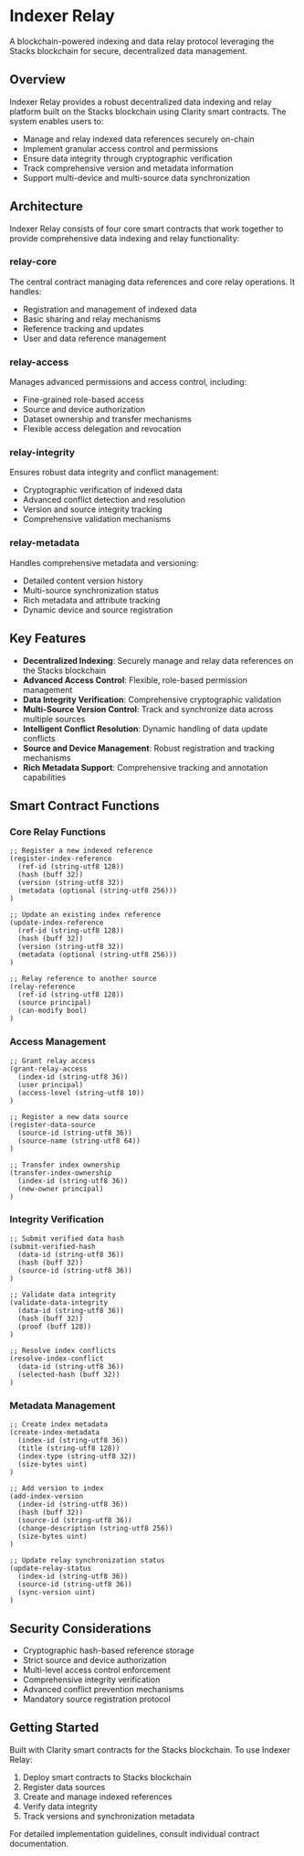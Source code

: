 # Indexer Relay

A blockchain-powered indexing and data relay protocol leveraging the Stacks blockchain for secure, decentralized data management.

## Overview

Indexer Relay provides a robust decentralized data indexing and relay platform built on the Stacks blockchain using Clarity smart contracts. The system enables users to:

- Manage and relay indexed data references securely on-chain
- Implement granular access control and permissions
- Ensure data integrity through cryptographic verification
- Track comprehensive version and metadata information
- Support multi-device and multi-source data synchronization

## Architecture

Indexer Relay consists of four core smart contracts that work together to provide comprehensive data indexing and relay functionality:

### relay-core
The central contract managing data references and core relay operations. It handles:
- Registration and management of indexed data
- Basic sharing and relay mechanisms
- Reference tracking and updates
- User and data reference management

### relay-access
Manages advanced permissions and access control, including:
- Fine-grained role-based access
- Source and device authorization
- Dataset ownership and transfer mechanisms
- Flexible access delegation and revocation

### relay-integrity
Ensures robust data integrity and conflict management:
- Cryptographic verification of indexed data
- Advanced conflict detection and resolution
- Version and source integrity tracking
- Comprehensive validation mechanisms

### relay-metadata
Handles comprehensive metadata and versioning:
- Detailed content version history
- Multi-source synchronization status
- Rich metadata and attribute tracking
- Dynamic device and source registration

## Key Features

- **Decentralized Indexing**: Securely manage and relay data references on the Stacks blockchain
- **Advanced Access Control**: Flexible, role-based permission management
- **Data Integrity Verification**: Comprehensive cryptographic validation
- **Multi-Source Version Control**: Track and synchronize data across multiple sources
- **Intelligent Conflict Resolution**: Dynamic handling of data update conflicts
- **Source and Device Management**: Robust registration and tracking mechanisms
- **Rich Metadata Support**: Comprehensive tracking and annotation capabilities

## Smart Contract Functions

### Core Relay Functions

```clarity
;; Register a new indexed reference
(register-index-reference 
  (ref-id (string-utf8 128)) 
  (hash (buff 32)) 
  (version (string-utf8 32)) 
  (metadata (optional (string-utf8 256)))
)

;; Update an existing index reference
(update-index-reference 
  (ref-id (string-utf8 128)) 
  (hash (buff 32)) 
  (version (string-utf8 32)) 
  (metadata (optional (string-utf8 256)))
)

;; Relay reference to another source
(relay-reference 
  (ref-id (string-utf8 128)) 
  (source principal) 
  (can-modify bool)
)
```

### Access Management

```clarity
;; Grant relay access
(grant-relay-access 
  (index-id (string-utf8 36)) 
  (user principal) 
  (access-level (string-utf8 10))
)

;; Register a new data source
(register-data-source 
  (source-id (string-utf8 36)) 
  (source-name (string-utf8 64))
)

;; Transfer index ownership
(transfer-index-ownership 
  (index-id (string-utf8 36)) 
  (new-owner principal)
)
```

### Integrity Verification

```clarity
;; Submit verified data hash
(submit-verified-hash 
  (data-id (string-utf8 36)) 
  (hash (buff 32)) 
  (source-id (string-utf8 36))
)

;; Validate data integrity
(validate-data-integrity 
  (data-id (string-utf8 36)) 
  (hash (buff 32)) 
  (proof (buff 128))
)

;; Resolve index conflicts
(resolve-index-conflict 
  (data-id (string-utf8 36)) 
  (selected-hash (buff 32))
)
```

### Metadata Management

```clarity
;; Create index metadata
(create-index-metadata 
  (index-id (string-utf8 36)) 
  (title (string-utf8 128)) 
  (index-type (string-utf8 32)) 
  (size-bytes uint)
)

;; Add version to index
(add-index-version 
  (index-id (string-utf8 36)) 
  (hash (buff 32)) 
  (source-id (string-utf8 36)) 
  (change-description (string-utf8 256)) 
  (size-bytes uint)
)

;; Update relay synchronization status
(update-relay-status 
  (index-id (string-utf8 36)) 
  (source-id (string-utf8 36)) 
  (sync-version uint)
)
```

## Security Considerations

- Cryptographic hash-based reference storage
- Strict source and device authorization
- Multi-level access control enforcement
- Comprehensive integrity verification
- Advanced conflict prevention mechanisms
- Mandatory source registration protocol

## Getting Started

Built with Clarity smart contracts for the Stacks blockchain. To use Indexer Relay:

1. Deploy smart contracts to Stacks blockchain
2. Register data sources
3. Create and manage indexed references
4. Verify data integrity
5. Track versions and synchronization metadata

For detailed implementation guidelines, consult individual contract documentation.